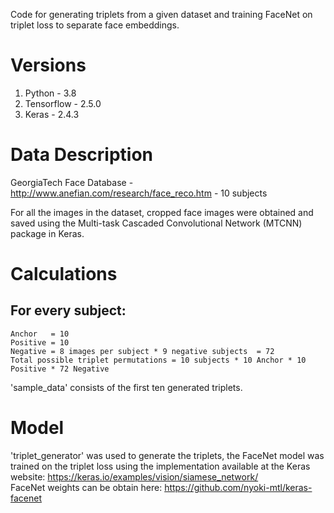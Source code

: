 Code for generating triplets from a given dataset and training FaceNet on triplet loss to separate face embeddings.

# Versions 
1) Python     - 3.8
2) Tensorflow - 2.5.0
3) Keras      - 2.4.3 

# Data Description
GeorgiaTech Face Database - http://www.anefian.com/research/face_reco.htm - 10 subjects  

For all the images in the dataset, cropped face images were obtained and saved using the Multi-task Cascaded Convolutional Network (MTCNN) package in Keras.  

# Calculations
## For every subject:  
    Anchor   = 10  
    Positive = 10  
    Negative = 8 images per subject * 9 negative subjects  = 72  
    Total possible triplet permutations = 10 subjects * 10 Anchor * 10 Positive * 72 Negative  
'sample_data' consists of the first ten generated triplets.

# Model
'triplet_generator' was used to generate the triplets, the FaceNet model was trained on the triplet loss using the implementation available at the Keras website: https://keras.io/examples/vision/siamese_network/  
FaceNet weights can be obtain here: https://github.com/nyoki-mtl/keras-facenet


